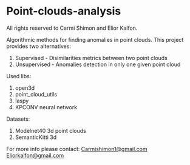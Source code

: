 # Point-clouds-analysis
All rights reserved to Carmi Shimon and Elior Kalfon.

Algorithmic methods for finding anomalies in point clouds.
This project provides two alternatives:
1. Supervised - Disimilarities metrics between two point clouds
2. Unsupervised - Anomalies detection in only one given point cloud

Used libs:
1. open3d
2. point_cloud_utils
3. laspy
4. KPCONV neural network

Datasets:
1. Modelnet40 3d point clouds
2. SemanticKitti 3d

For more info please contact:
Carmishimon1@gmail.com
Eliorkalfon@gmail.com
